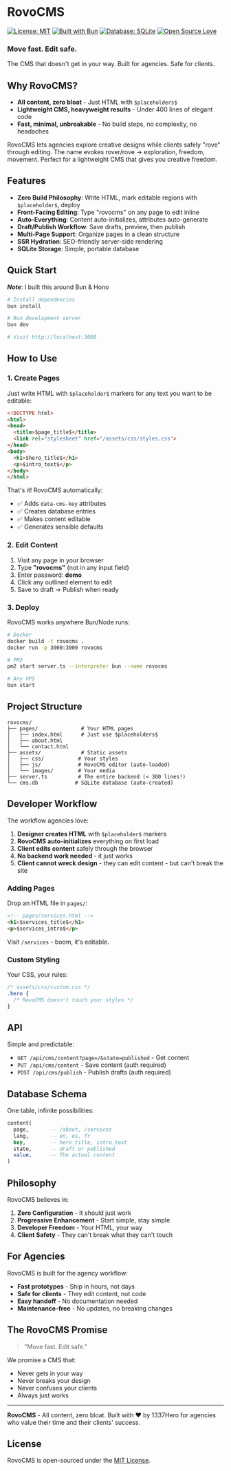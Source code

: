 # RovoCMS

[![License: MIT](https://img.shields.io/badge/License-MIT-yellow.svg)](LICENSE)
[![Built with Bun](https://img.shields.io/badge/Built%20with-Bun-black?logo=bun&logoColor=white)](https://bun.sh)
[![Database: SQLite](https://img.shields.io/badge/Database-SQLite-blue?logo=sqlite&logoColor=white)](https://www.sqlite.org/)
[![Open Source Love](https://badges.frapsoft.com/os/v2/open-source.svg?v=103)](https://github.com/rovocms/rovocms)

### **Move fast. Edit safe.**


The CMS that doesn't get in your way. Built for agencies. Safe for clients.

## Why RovoCMS?

- **All content, zero bloat** - Just HTML with `$placeholders$`
- **Lightweight CMS, heavyweight results** - Under 400 lines of elegant code
- **Fast, minimal, unbreakable** - No build steps, no complexity, no headaches

RovoCMS lets agencies explore creative designs while clients safely "rove" through editing. The name evokes rover/rove → exploration, freedom, movement. Perfect for a lightweight CMS that gives you creative freedom.

## Features

- **Zero Build Philosophy**: Write HTML, mark editable regions with `$placeholder$`, deploy
- **Front-Facing Editing**: Type "rovocms" on any page to edit inline
- **Auto-Everything**: Content auto-initializes, attributes auto-generate
- **Draft/Publish Workflow**: Save drafts, preview, then publish
- **Multi-Page Support**: Organize pages in a clean structure
- **SSR Hydration**: SEO-friendly server-side rendering
- **SQLite Storage**: Simple, portable database

## Quick Start

***Note***: I built this around Bun & Hono

```bash
# Install dependencies
bun install

# Run development server
bun dev

# Visit http://localhost:3000
```

## How to Use

### 1. Create Pages

Just write HTML with `$placeholder$` markers for any text you want to be editable:

```html
<!DOCTYPE html>
<html>
<head>
  <title>$page_title$</title>
  <link rel="stylesheet" href="/assets/css/styles.css">
</head>
<body>
  <h1>$hero_title$</h1>
  <p>$intro_text$</p>
</body>
</html>
```

That's it! RovoCMS automatically:
- ✅ Adds `data-cms-key` attributes
- ✅ Creates database entries
- ✅ Makes content editable
- ✅ Generates sensible defaults

### 2. Edit Content

1. Visit any page in your browser
2. Type **"rovocms"** (not in any input field)
3. Enter password: **demo**
4. Click any outlined element to edit
5. Save to draft → Publish when ready

### 3. Deploy

RovoCMS works anywhere Bun/Node runs:

```bash
# Docker
docker build -t rovocms .
docker run -p 3000:3000 rovocms

# PM2
pm2 start server.ts --interpreter bun --name rovocms

# Any VPS
bun start
```

## Project Structure

```
rovocms/
├── pages/              # Your HTML pages
│   ├── index.html      # Just use $placeholders$
│   ├── about.html
│   └── contact.html
├── assets/             # Static assets
│   ├── css/           # Your styles
│   ├── js/            # RovoCMS editor (auto-loaded)
│   └── images/        # Your media
├── server.ts          # The entire backend (< 300 lines!)
└── cms.db            # SQLite database (auto-created)
```

## Developer Workflow

The workflow agencies love:

1. **Designer creates HTML** with `$placeholder$` markers
2. **RovoCMS auto-initializes** everything on first load
3. **Client edits content** safely through the browser
4. **No backend work needed** - it just works
5. **Client cannot wreck design** - they can edit content - but can't break the site

### Adding Pages

Drop an HTML file in `pages/`:

```html
<!-- pages/services.html -->
<h1>$services_title$</h1>
<p>$services_intro$</p>
```

Visit `/services` - boom, it's editable.

### Custom Styling

Your CSS, your rules:

```css
/* assets/css/custom.css */
.hero {
  /* RovoCMS doesn't touch your styles */
}
```

## API

Simple and predictable:

- `GET /api/cms/content?page=/&state=published` - Get content
- `PUT /api/cms/content` - Save content (auth required)
- `POST /api/cms/publish` - Publish drafts (auth required)

## Database Schema

One table, infinite possibilities:

```sql
content(
  page,       -- /about, /services
  lang,       -- en, es, fr
  key,        -- hero_title, intro_text
  state,      -- draft or published
  value,      -- The actual content
)
```

## Philosophy

RovoCMS believes in:

1. **Zero Configuration** - It should just work
2. **Progressive Enhancement** - Start simple, stay simple
3. **Developer Freedom** - Your HTML, your way
4. **Client Safety** - They can't break what they can't touch

## For Agencies

RovoCMS is built for the agency workflow:

- **Fast prototypes** - Ship in hours, not days
- **Safe for clients** - They edit content, not code
- **Easy handoff** - No documentation needed
- **Maintenance-free** - No updates, no breaking changes

## The RovoCMS Promise

> "Move fast. Edit safe."

We promise a CMS that:
- Never gets in your way
- Never breaks your design
- Never confuses your clients
- Always just works

---

**RovoCMS** - All content, zero bloat. Built with ❤️ by 1337Hero for agencies who value their time and their clients' success.

## License

RovoCMS is open-sourced under the [MIT License](LICENSE).